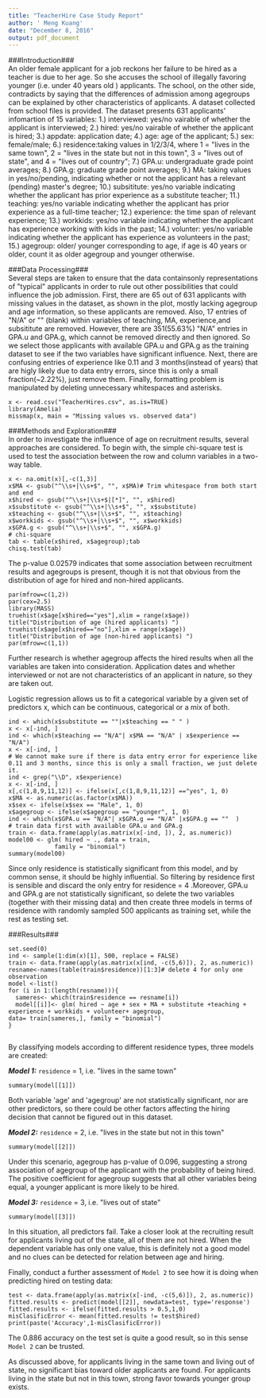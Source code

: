 ```yaml
---
title: "TeacherHire Case Study Report"
author: ' Meng Kuang'
date: "December 8, 2016"
output: pdf_document
---
```


###Introduction###<br>
An older female applicant for a job reckons her failure to be hired as a teacher is due to her age. So she accuses the school of illegally favoring younger (i.e. under 40 years old ) applicants. The school, on the other side, contradicts by saying that the differences of admission among agegroups can be explained by other characteristics of applicants. A dataset collected from school files is provided. The dataset presents 631 applicants' infomartion of 15 variables: 1.) interviewed: yes/no vairable of whether the applicant is interviewed; 2.) hired: yes/no vairable of whether the applicant is hired; 
3.) appdate: application date; 4.) age: age of the applicant; 5.) sex: female/male; 6.) residence:taking values in 1/2/3/4, where 1 = "lives in the same town", 2 = "lives in the state but not in this town", 3 = "lives out of state", and 4 = "lives out of country"; 7.) GPA.u: undergraduate grade point averages; 8.) GPA.g: graduate grade point averages; 9.) MA: taking values in yes/no/pending, indicating whether or not the applicant has a relevant (pending) master's degree; 10.) subsititute: yes/no variable indicating whether the applicant has prior experience as a substitute teacher; 11.) teaching: yes/no variable indicating whether the applicant has prior experience as a full-time teacher; 12.) experience: the time span of relevant experience; 13.) workkids: yes/no variable indicating whether the applicant has experience working with kids in the past; 14.) volunter: yes/no variable indicating whether the applicant has experience as volunteers in the past; 15.) agegroup: older/ younger corresponding to age, if age is 40 years or older, count it as older agegroup and younger otherwise.

###Data Processing###<br>
Several steps are taken to ensure that the data containsonly representations of "typical" applicants in order to rule out other possibilities that could influence the job admission. First, there are 65 out of 631 applicants with missing values in the dataset, as shown in the plot, mostly lacking agegroup and age information, so these applicants are removed. Also, 17 entries of "N/A" or "" (blank) within variables of teaching, MA, experience,and subsititute are removed. However, there are 351(55.63%) "N/A" entries in GPA.u and GPA.g, which cannot be removed directly and then ignored. So we select those applicants with available GPA.u and GPA.g as the training dataset to see if the two variables have significant influence. Next, there are confusing entries of experience like 0.11 and 3 months(instead of years) that are higly likely due to data entry errors, since this is only a small fraction(~2.22%), just remove them. Finally, formatting problem is manipulated by deleting unnecessary whitespaces and asterisks. 
```{r, echo=FALSE, message=FALSE, warning=FALSE,fig.width=10,fig.height=10}
x <- read.csv("TeacherHires.csv", as.is=TRUE)
library(Amelia)
missmap(x, main = "Missing values vs. observed data")
```

###Methods and Exploration###<br>
In order to investigate the influence of age on recruitment results, several approaches are considered. To begin with, the simple  chi-square test is used to test the association between the row and column variables in a two-way table. 
```{r, echo=FALSE}
x <- na.omit(x)[,-c(1,3)]
x$MA <- gsub("^\\s+|\\s+$", "", x$MA)# Trim whitespace from both start and end 
x$hired <- gsub("^\\s+|\\s+$|[*]", "", x$hired)
x$substitute <- gsub("^\\s+|\\s+$", "", x$substitute)
x$teaching <- gsub("^\\s+|\\s+$", "", x$teaching)
x$workkids <- gsub("^\\s+|\\s+$", "", x$workkids)
x$GPA.g <- gsub("^\\s+|\\s+$", "", x$GPA.g)
# chi-square
tab <- table(x$hired, x$agegroup);tab
chisq.test(tab)
```
The p-value 0.02579 indicates that some association between recruitment results and agegroups is present, though it is not that obvious from the distribution of age for hired and non-hired applicants.

```{r, echo=FALSE, fig.height=13, fig.width=24, dpi=200, message=FALSE, warning=FALSE}
par(mfrow=c(1,2))
par(cex=2.5)
library(MASS)
truehist(x$age[x$hired=="yes"],xlim = range(x$age))
title("Distribution of age (hired applicants) ")
truehist(x$age[x$hired=="no"],xlim = range(x$age))
title("Distribution of age (non-hired applicants) ")
par(mfrow=c(1,1))
```
Further research is whether agegroup affects the hired results when all the variables are taken into consideration. Application dates and whether interviewed or not are not characteristics of an applicant in nature, so they are taken out.

Logistic regression allows us to fit a categorical variable by a given set of predictors x, which can be continuous, categorical or a mix of both.


```{r, echo=FALSE}
ind <- which(x$substitute == ""|x$teaching == " " )
x <- x[-ind, ]
ind <- which(x$teaching == "N/A"| x$MA == "N/A" | x$experience == "N/A")
x <- x[-ind, ]
# We cannot make sure if there is data entry error for experience like 0.11 and 3 months, since this is only a small fraction, we just delete it.
ind <- grep("\\D", x$experience)
x <- x[-ind, ]
x[,c(1,8,9,11,12)] <- ifelse(x[,c(1,8,9,11,12)] =="yes", 1, 0)
x$MA <- as.numeric(as.factor(x$MA))
x$sex <- ifelse(x$sex == "Male", 1, 0)
x$agegroup <- ifelse(x$agegroup == "younger", 1, 0)
ind <- which(x$GPA.u == "N/A"| x$GPA.g == "N/A" |x$GPA.g == ""  )
# train data first with available GPA.u and GPA.g
train <- data.frame(apply(as.matrix(x[-ind, ]), 2, as.numeric))
model00 <- glm( hired ~ ., data = train, 
             family = "binomial")
summary(model00)
```
Since only residence is statistically significant from this model, and by common sense, it should be highly influential. So filtering by residence first is sensible and discard the only entry for residence = 4 .Moreover, GPA.u and GPA.g are not statistically significant, so delete the two variables (together with their missing data) and then create three models in terms of residence with randomly sampled 500 applicants as training set, while the rest as testing set.

###Results###
```{r, message=FALSE, warning=FALSE, include=FALSE}
set.seed(0)
ind <- sample(1:dim(x)[1], 500, replace = FALSE)
train <- data.frame(apply(as.matrix(x[ind, -c(5,6)]), 2, as.numeric))
resname<-names(table(train$residence))[1:3]# delete 4 for only one observation
model <-list()
for (i in 1:(length(resname))){
  sameres<- which(train$residence == resname[i])
  model[[i]]<- glm( hired ~ age + sex + MA + substitute +teaching +                       experience + workkids + volunteer+ agegroup,                        data= train[sameres,], family = "binomial")
}


```

By classifying models according to  different residence types, three models are created:

___Model 1:___ `residence`  = 1, i.e. "lives in the same town"
```{r, echo=FALSE, message=FALSE, warning=FALSE}
summary(model[[1]])

```
Both variable 'age' and 'agegroup' are not statistically significant, nor are other predictors, so there could be other factors affecting the hiring decision that cannot be figured out in this dataset.

___Model 2:___  `residence`  = 2, i.e. "lives in the state but not in this town"
```{r, echo=FALSE, message=FALSE, warning=FALSE}
summary(model[[2]])

```
Under this scenario, agegroup has p-value of 0.096, suggesting a strong association of agegroup of the applicant with the probability of being hired. The positive coefficient for agegroup suggests that all other variables being equal, a younger applicant is more likely to be hired. 

___Model 3:___  `residence`  = 3, i.e. "lives out of state"
```{r, echo=FALSE, message=FALSE, warning=FALSE}
summary(model[[3]])

```
In this situation, all predictors fail. Take a closer look at the recruiting result for applicants living out of the state, all of them are not hired. When the dependent variable has only one value, this is definitely not a good model and no clues can be detected for relation between age and hiring.

Finally, conduct a further assessment of `Model 2`  to see how it is doing when predicting hired on testing data:
```{r, echo=FALSE, message=FALSE, warning=FALSE}
test <- data.frame(apply(as.matrix(x[-ind, -c(5,6)]), 2, as.numeric))
fitted.results <- predict(model[[2]], newdata=test, type='response')
fitted.results <- ifelse(fitted.results > 0.5,1,0)
misClasificError <- mean(fitted.results != test$hired)
print(paste('Accuracy',1-misClasificError))
```
The 0.886 accuracy on the test set is quite a good result, so in this sense  `Model 2` can be trusted.

As discussed above, for applicants living in the same town and living out of state, no significant bias toward older applicants are found. For applicants living in the state but not in this town, strong favor towards younger group exists.





